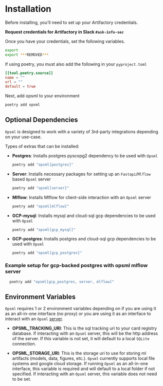 # Installation

Before installing, you'll need to set up your Artifactory credentials.

**Request credentials for Artifactory in Slack `#ask-info-sec`**

Once you have your credentials, set the following variables.
```bash
export 
export ***REMOVED***
```

If using poetry, you must also add the following in your `pyproject.toml`
```toml
[[tool.poetry.source]]
name = ""
url = ""
default = true
```

Next, add opsml to your environment
```bash
poetry add opsml
```
## Optional Dependencies
`Opsml` is designed to work with a variety of 3rd-party integrations depending on your use-case.

Types of extras that can be installed:

- **Postgres**: Installs postgres pyscopg2 dependency to be used with `Opsml`
  ```bash
  poetry add "opsml[postgres]"
  ```

- **Server**: Installs necessary packages for setting up an `Fastapi`/`Mlflow` based `Opsml` server
  ```bash
  poetry add "opsml[server]"
  ```

- **Mlflow**: Installs Mlflow for client-side interaction with an `Opsml` server
  ```bash
  poetry add "opsml[mlflow]"
  ```

- **GCP-mysql**: Installs mysql and cloud-sql gcp dependencies to be used with `Opsml`
  ```bash
  poetry add "opsml[gcp_mysql]"
  ```

- **GCP-postgres**: Installs postgres and cloud-sql gcp dependencies to be used with `Opsml`
  ```bash
  poetry add "opsml[gcp_postgres]"
  ```

### Example setup for gcp-backed postgres with opsml mlflow server

```bash
  poetry add "opsml[gcp_postgres, server, mlflow]"
```

## Environment Variables
`Opsml` requires 1 or 2 environment variables depending on if you are using it as an all-in-one interface (no proxy) or you are using it as an interface to interact with an `Opsml` [server](server/overview.md).
 
- **OPSML_TRACKING_URI**: This is the sql tracking uri to your card registry database. If interacting with an `Opsml` server, this will be the http address of the server. If this variable is not set, it will default to a local `SQLite` connection.

- **OPSML_STORAGE_URI**: This is the storage uri to use for storing ml artifacts (models, data, figures, etc.). `Opsml` currently supports local file systems and google cloud storage.
If running `Opsml` as an all-in-one interface, this variable is required and will default to a local folder if not specified. If interacting with an `Opsml` server, this variable does not need to be set.